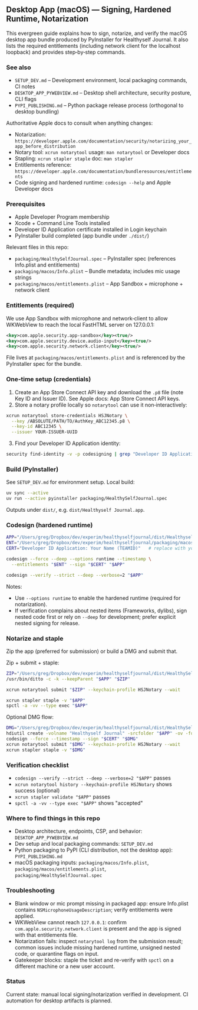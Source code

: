 ## Desktop App (macOS) — Signing, Hardened Runtime, Notarization

This evergreen guide explains how to sign, notarize, and verify the macOS desktop app bundle produced by PyInstaller for Healthyself Journal. It also lists the required entitlements (including network client for the localhost loopback) and provides step‑by‑step commands.

### See also

- `SETUP_DEV.md` – Development environment, local packaging commands, CI notes
- `DESKTOP_APP_PYWEBVIEW.md` – Desktop shell architecture, security posture, CLI flags
- `PYPI_PUBLISHING.md` – Python package release process (orthogonal to desktop bundling)

Authoritative Apple docs to consult when anything changes:
- Notarization: `https://developer.apple.com/documentation/security/notarizing_your_app_before_distribution`
- Notary tool: `xcrun notarytool` usage: `man notarytool` or Developer docs
- Stapling: `xcrun stapler staple` doc: `man stapler`
- Entitlements reference: `https://developer.apple.com/documentation/bundleresources/entitlements`
- Code signing and hardened runtime: `codesign --help` and Apple Developer docs

### Prerequisites

- Apple Developer Program membership
- Xcode + Command Line Tools installed
- Developer ID Application certificate installed in Login keychain
- PyInstaller build completed (app bundle under `./dist/`)

Relevant files in this repo:
- `packaging/HealthySelfJournal.spec` – PyInstaller spec (references Info.plist and entitlements)
- `packaging/macos/Info.plist` – Bundle metadata; includes mic usage strings
- `packaging/macos/entitlements.plist` – App Sandbox + microphone + network client

### Entitlements (required)

We use App Sandbox with microphone and network‑client to allow WKWebView to reach the local FastHTML server on 127.0.0.1:

```xml
<key>com.apple.security.app-sandbox</key><true/>
<key>com.apple.security.device.audio-input</key><true/>
<key>com.apple.security.network.client</key><true/>
```

File lives at `packaging/macos/entitlements.plist` and is referenced by the PyInstaller spec for the bundle.

### One‑time setup (credentials)

1) Create an App Store Connect API key and download the `.p8` file (note Key ID and Issuer ID). See Apple docs: App Store Connect API keys.
2) Store a notary profile locally so `notarytool` can use it non‑interactively:

```bash
xcrun notarytool store-credentials HSJNotary \
  --key /ABSOLUTE/PATH/TO/AuthKey_ABC12345.p8 \
  --key-id ABC12345 \
  --issuer YOUR-ISSUER-UUID
```

3) Find your Developer ID Application identity:

```bash
security find-identity -v -p codesigning | grep "Developer ID Application"
```

### Build (PyInstaller)

See `SETUP_DEV.md` for environment setup. Local build:

```bash
uv sync --active
uv run --active pyinstaller packaging/HealthySelfJournal.spec
```

Outputs under `dist/`, e.g. `dist/Healthyself Journal.app`.

### Codesign (hardened runtime)

```bash
APP="/Users/greg/Dropbox/dev/experim/healthyselfjournal/dist/Healthyself Journal.app"
ENT="/Users/greg/Dropbox/dev/experim/healthyselfjournal/packaging/macos/entitlements.plist"
CERT="Developer ID Application: Your Name (TEAMID)"   # replace with your identity

codesign --force --deep --options runtime --timestamp \
  --entitlements "$ENT" --sign "$CERT" "$APP"

codesign --verify --strict --deep --verbose=2 "$APP"
```

Notes:
- Use `--options runtime` to enable the hardened runtime (required for notarization).
- If verification complains about nested items (Frameworks, dylibs), sign nested code first or rely on `--deep` for development; prefer explicit nested signing for release.

### Notarize and staple

Zip the app (preferred for submission) or build a DMG and submit that.

Zip + submit + staple:

```bash
ZIP="/Users/greg/Dropbox/dev/experim/healthyselfjournal/dist/HealthySelfJournal.zip"
/usr/bin/ditto -c -k --keepParent "$APP" "$ZIP"

xcrun notarytool submit "$ZIP" --keychain-profile HSJNotary --wait

xcrun stapler staple -v "$APP"
spctl -a -vv --type exec "$APP"
```

Optional DMG flow:

```bash
DMG="/Users/greg/Dropbox/dev/experim/healthyselfjournal/dist/HealthySelfJournal.dmg"
hdiutil create -volname "Healthyself Journal" -srcfolder "$APP" -ov -format UDZO "$DMG"
codesign --force --timestamp --sign "$CERT" "$DMG"
xcrun notarytool submit "$DMG" --keychain-profile HSJNotary --wait
xcrun stapler staple -v "$DMG"
```

### Verification checklist

- `codesign --verify --strict --deep --verbose=2 "$APP"` passes
- `xcrun notarytool history --keychain-profile HSJNotary` shows success (optional)
- `xcrun stapler validate "$APP"` passes
- `spctl -a -vv --type exec "$APP"` shows "accepted"

### Where to find things in this repo

- Desktop architecture, endpoints, CSP, and behavior: `DESKTOP_APP_PYWEBVIEW.md`
- Dev setup and local packaging commands: `SETUP_DEV.md`
- Python packaging to PyPI (CLI distribution, not the desktop app): `PYPI_PUBLISHING.md`
- macOS packaging inputs: `packaging/macos/Info.plist`, `packaging/macos/entitlements.plist`, `packaging/HealthySelfJournal.spec`

### Troubleshooting

- Blank window or mic prompt missing in packaged app: ensure Info.plist contains `NSMicrophoneUsageDescription`; verify entitlements were applied.
- WKWebView cannot reach `127.0.0.1`: confirm `com.apple.security.network.client` is present and the app is signed with that entitlements file.
- Notarization fails: inspect `notarytool log` from the submission result; common issues include missing hardened runtime, unsigned nested code, or quarantine flags on input.
- Gatekeeper blocks: staple the ticket and re-verify with `spctl` on a different machine or a new user account.

### Status

Current state: manual local signing/notarization verified in development. CI automation for desktop artifacts is planned.


